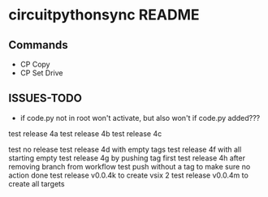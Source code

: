 # circuitpythonsync README

## Commands
* CP Copy
* CP Set Drive

## ISSUES-TODO
* if code.py not in root won't activate, but also won't if code.py added???

test release 4a
test release 4b
test release 4c

test no release
test release 4d with empty tags
test release 4f with all starting empty
test release 4g by pushing tag first
test release 4h after removing branch from workflow
test push without a tag to make sure no action done
test release v0.0.4k to create vsix 2
test release v0.0.4m to create all targets